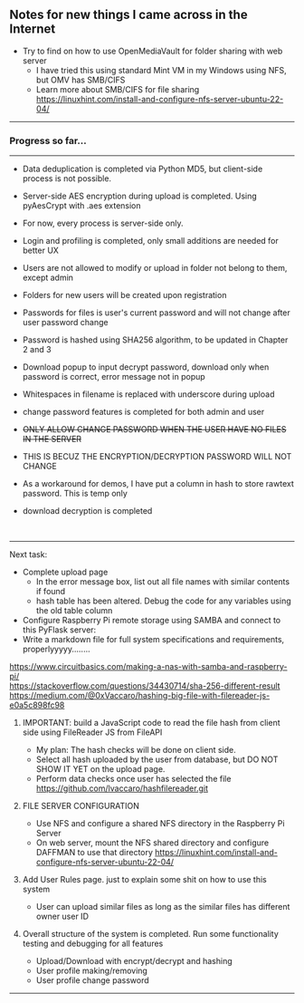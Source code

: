 ## Notes for new things I came across in the Internet

- Try to find on how to use OpenMediaVault for folder sharing with web server
    - I have tried this using standard Mint VM in my Windows using NFS, but OMV has SMB/CIFS
    - Learn more about SMB/CIFS for file sharing https://linuxhint.com/install-and-configure-nfs-server-ubuntu-22-04/



---

### Progress so far...

---
- Data deduplication is completed via Python MD5, but client-side process is not possible.<br>
- Server-side AES encryption during upload is completed. Using pyAesCrypt with .aes extension
- For now, every process is server-side only.<br>
- Login and profiling is completed, only small additions are needed for better UX<br>
- Users are not allowed to modify or upload in folder not belong to them, except admin<br>
- Folders for new users will be created upon registration<br>
- Passwords for files is user's current password and will not change after user password change<br>
- Password is hashed using SHA256 algorithm, to be updated in Chapter 2 and 3<br>
- Download popup to input decrypt password, download only when password is correct, error message not in popup<br>
- Whitespaces in filename is replaced with underscore during upload

- change password features is completed for both admin and user
- <s>ONLY ALLOW CHANGE PASSWORD WHEN THE USER HAVE NO FILES IN THE SERVER</s>
- THIS IS BECUZ THE ENCRYPTION/DECRYPTION PASSWORD WILL NOT CHANGE<br>
- As a workaround for demos, I have put a column in hash to store rawtext password. This is temp only<br>

- download decryption is completed
<br>

---
Next task:<br>

- Complete upload page<br>
    - In the error message box, list out all file names with similar contents if found<br>
    - hash table has been altered. Debug the code for any variables using the old table column<br>
- Configure Raspberry Pi remote storage using SAMBA and connect to this PyFlask server:
- Write a markdown file for full system specifications and requirements, properlyyyyy........

https://www.circuitbasics.com/making-a-nas-with-samba-and-raspberry-pi/<br>
https://stackoverflow.com/questions/34430714/sha-256-different-result <br>
https://medium.com/@0xVaccaro/hashing-big-file-with-filereader-js-e0a5c898fc98 <br>


1. IMPORTANT: build a JavaScript code to read the file hash from client side using FileReader JS from FileAPI
    - My plan: The hash checks will be done on client side.
    - Select all hash uploaded by the user from database, but DO NOT SHOW IT YET on the upload page.
    - Perform data checks once user has selected the file
https://github.com/lvaccaro/hashfilereader.git

2. FILE SERVER CONFIGURATION
    - Use NFS and configure a shared NFS directory in the Raspberry Pi Server
    - On web server, mount the NFS shared directory and configure DAFFMAN to use that directory
https://linuxhint.com/install-and-configure-nfs-server-ubuntu-22-04/

3. Add User Rules page. just to explain some shit on how to use this system
    - User can upload similar files as long as the similar files has different owner user ID
4. Overall structure of the system is completed. Run some functionality testing and debugging for all features
    - Upload/Download with encrypt/decrypt and hashing
    - User profile making/removing
    - User profile change password
    
---
